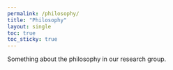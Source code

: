```yaml
---
permalink: /philosophy/
title: "Philosophy"
layout: single
toc: true
toc_sticky: true
---
```


Something about the philosophy in our research group.